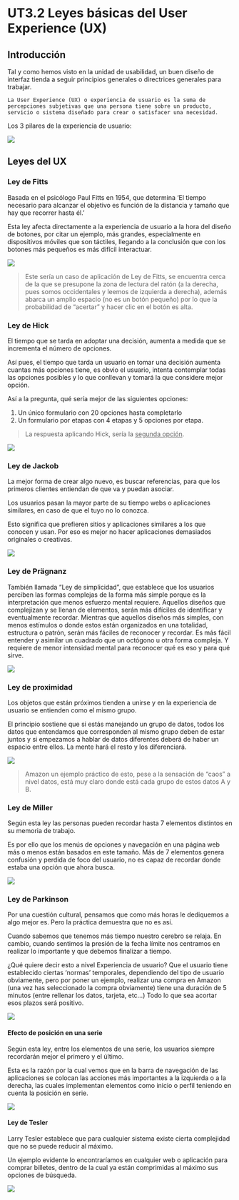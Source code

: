 # UT3.2 Leyes básicas del User Experience (UX)

## Introducción

Tal y como hemos visto en la unidad de usabilidad, un buen diseño de interfaz tienda a seguir principios generales o directrices generales para trabajar.

```note
La User Experience (UX) o experiencia de usuario es la suma de percepciones subjetivas que una persona tiene sobre un producto, servicio o sistema diseñado para crear o satisfacer una necesidad.
```
Los 3 pilares de la experiencia de usuario:

![](media/usability_pilars.png)

## Leyes del UX

### Ley de Fitts

Basada en el psicólogo Paul Fitts en 1954, que determina ‘El tiempo necesario para alcanzar el objetivo es función de la distancia y tamaño que hay que recorrer hasta él.’ 

Esta ley afecta directamente a la experiencia de usuario a la hora del diseño de botones, por citar un ejemplo, más grandes, especialmente en dispositivos móviles que son táctiles, llegando a la conclusión que con los botones más pequeños es más difícil interactuar.


![](media/fitts.png)

> Este sería un caso de aplicación de Ley de Fitts, se encuentra cerca de la que se presupone la zona de lectura del ratón (a la derecha, pues somos occidentales y leemos de izquierda a derecha), además abarca un amplio espacio (no es un botón pequeño) por lo que la probabilidad de “acertar” y hacer clic en el botón es alta.

### Ley de Hick

El tiempo que se tarda en adoptar una decisión, aumenta a medida que se incrementa el número de opciones.

Así pues, el tiempo que tarda un usuario en tomar una decisión aumenta cuantas más opciones tiene, es obvio el usuario, intenta contemplar todas las opciones posibles y lo que conllevan y tomará la que considere mejor opción.

Así a la pregunta, qué sería mejor de las siguientes opciones:
1. Un único formulario con 20 opciones hasta completarlo
2. Un formulario por etapas con 4 etapas y 5 opciones por etapa.

> La respuesta aplicando Hick, sería la <u>segunda opción</u>.

![](media/hick.png)

### Ley de Jackob

La mejor forma de crear algo nuevo, es buscar referencias, para que los primeros clientes entiendan de que va y puedan asociar.

Los usuarios pasan la mayor parte de su tiempo webs o aplicaciones similares, en caso de que el tuyo no lo conozca. 

Esto significa que prefieren sitios y aplicaciones similares a los que conocen y usan. Por eso es mejor no hacer aplicaciones demasiados originales o creativas.


![](media/jackob_sample.png)


### Ley de Prägnanz

También llamada “Ley de simplicidad”, que establece que los usuarios perciben las formas complejas de la forma más simple porque es la interpretación que menos esfuerzo mental requiere.
Aquellos diseños que complejizan y se llenan de elementos, serán más difíciles de identificar y eventualmente recordar. Mientras que aquellos diseños más simples, con menos estímulos o donde estos están organizados en una totalidad, estructura o patrón, serán más fáciles de reconocer y recordar. Es más fácil entender y asimilar un cuadrado que un octógono u otra forma compleja. Y requiere de menor intensidad mental para reconocer qué es eso y para qué sirve. 

![](media/pragnanz_sample.png)

### Ley de proximidad

Los objetos que están próximos tienden a unirse y en la experiencia de usuario se entienden como el mismo grupo.

El principio sostiene que si estás manejando un grupo de datos, todos los datos que entendamos que corresponden al mismo grupo deben de estar juntos y si empezamos a hablar de datos diferentes deberá de haber un espacio entre ellos. La mente hará el resto y los diferenciará.

![](media/proximidad_sample.png)

> Amazon un ejemplo práctico de esto, pese a la sensación de “caos” a nivel datos, está muy claro donde está cada grupo de estos datos A y B.


### Ley de Miller

Según esta ley las personas pueden recordar hasta 7 elementos distintos en su memoria de trabajo. 

Es por ello que los menús de opciones y navegación en una página web más o menos están basados en este tamaño. Más de 7 elementos genera confusión y perdida de foco del usuario, no es capaz de recordar donde estaba una opción que ahora busca.

![](media/miller_sample.jpg)

### Ley de Parkinson

Por una cuestión cultural, pensamos que como más horas le dediquemos a algo mejor es. Pero la práctica demuestra que no es así.

Cuando sabemos que tenemos más tiempo nuestro cerebro se relaja. En cambio, cuando sentimos la presión de la fecha límite nos centramos en realizar lo importante y que debemos finalizar a tiempo.

¿Qué quiere decir esto a nivel Experiencia de usuario?
Que el usuario tiene establecido ciertas ‘normas’ temporales, dependiendo del tipo de usuario obviamente, pero por poner un ejemplo, realizar una compra en Amazon (una vez has seleccionado la compra obviamente) tiene una duración de 5 minutos (entre rellenar los datos, tarjeta, etc…) Todo lo que sea acortar esos plazos será positivo.

![](media/7a7942423asedfsdasdasd.png)


#### Efecto de posición en una serie

Según esta ley, entre los elementos de una serie, los usuarios siempre recordarán mejor el primero y el último.

Esta es la razón por la cual vemos que en la barra de navegación de las aplicaciones se colocan las acciones más importantes a la izquierda o a la derecha, las cuales implementan elementos como inicio o perfil teniendo en cuenta la posición en serie.

![](media/nav_ux.jpg)

#### Ley de Tesler

Larry Tesler establece que para cualquier sistema existe cierta complejidad que no se puede reducir al máximo.

Un ejemplo evidente lo encontraríamos en cualquier web o aplicación para comprar billetes, dentro de la cual ya están comprimidas al máximo sus opciones de búsqueda.

![](media/tesler_sample.png)
